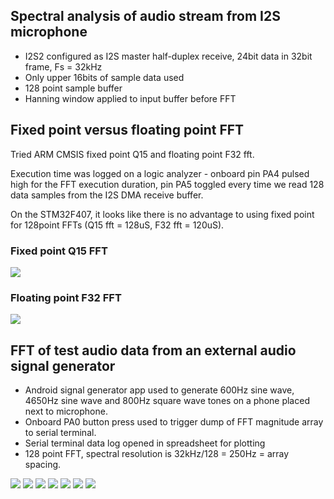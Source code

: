 ## Spectral analysis of audio stream from I2S microphone

* I2S2 configured as I2S master half-duplex receive, 24bit data in 32bit frame,
Fs = 32kHz
* Only upper 16bits of sample data used
* 128 point sample buffer
* Hanning window applied to input buffer before FFT

## Fixed point versus floating point FFT

Tried ARM CMSIS fixed point Q15 and floating point F32 fft.

Execution time was logged on a logic analyzer - onboard pin PA4 
pulsed high for the FFT execution duration, pin PA5 toggled every time
we read 128 data samples from the I2S DMA receive buffer.

On the STM32F407, it looks like there is no advantage to using
fixed point for 128point FFTs (Q15 fft = 128uS, F32 fft = 120uS).

### Fixed point Q15 FFT

<img src="fft_128pt_q15.png"/>

### Floating point F32 FFT

<img src="fft_128pt_f32.png"/>

## FFT of test audio data from an external audio signal generator

* Android signal generator app used to generate 600Hz sine wave, 4650Hz sine wave and 
800Hz square wave tones on a phone placed next to microphone.
* Onboard PA0 button press used to trigger dump of FFT magnitude array to serial terminal.
* Serial terminal data log opened in spreadsheet for plotting
* 128 point FFT, spectral resolution is 32kHz/128 = 250Hz = array spacing.
     
<img src="generator_600Hz_sine_wave.png"/>
<img src="generator_4650Hz_sine_wave.png"/>
<img src="generator_800Hz_square_wave.png"/>
<img src="cutecom_screenshot.png"/>
<img src="600Hz_sine_wave.png"/>
<img src="4650Hz_sine_wave.png"/>
<img src="800Hz_square_wave.png"/>

